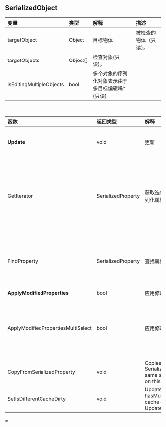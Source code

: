 ## SerializedObject

| 变量 | 类型 | 解释 | 描述 |
| :--- | :--- | :--- | :--- |
| targetObject | Object | 目标物体 | 被检查的物体（只读）。
|targetObjects|Object[]| 检查对象(只读)。| | 
|isEditingMultipleObjects|bool|多个对象的序列化对象表示由于多目标编辑吗?(只读)||

 &emsp;

|函数|返回类型|解释|描述|  
|:--|:--|:--|:--|  
|**Update**|void|更新|更新序列化物体。|
|GetIterator|SerializedProperty|获取迭代器\|得到第一个被序列化属性。|你可以用这个来遍历所有属性的目标对象。|  
|FindProperty|SerializedProperty|查找属性|通过名字查找被序列化属性。|  
|**ApplyModifiedProperties**|bool|应用修改的属性|| 
|ApplyModifiedPropertiesMultiSelect|bool|应用修改的属性到选择|应用修改属性用在当前的选择上。|
|CopyFromSerializedProperty|void|Copies a value from a SerializedProperty to the same serialized property on this serialized object.||
|SetIsDifferentCacheDirty|void|Update hasMultipleDifferentValues cache on the next Update() call.||

🔚